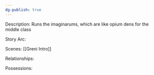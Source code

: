 ```yaml
---
dg-publish: true
---
```

Description:
Runs the imaginarums, which are like opium dens for the middle class

Story Arc:

Scenes:
[[Greni Intro]]

Relationships:

Possessions:
